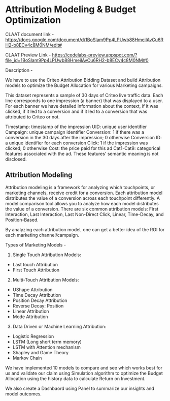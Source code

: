 # Attribution Modeling & Budget Optimization



CLAAT document link - https://docs.google.com/document/d/1BoSlam9Pp4LPUwb88HmeilAvCu6RH2-b8ECv4c8M0NM/edit#

CLAAT Preview Link - https://codelabs-preview.appspot.com/?file_id=1BoSlam9Pp4LPUwb88HmeilAvCu6RH2-b8ECv4c8M0NM#0


Description - 

We have to use the Criteo Attribution Bidding Dataset and build Attribution models to optimize the Budget 
Allocation for various Marketing campaigns. 

This dataset represents a sample of 30 days of Criteo live traffic data. Each line corresponds to one impression (a banner) that was displayed to a user. For each banner we have detailed information about the context, if it was clicked, if it led to a conversion and if it led to a conversion that was attributed to Criteo or not.

Timestamp: timestamp of the impression
UID: unique user identifier
Campaign: unique campaign identifier
Conversion: 1 if there was a conversion in the 30 days after the impression; 0 otherwise
Conversion ID: a unique identifier for each conversion
Click: 1 if the impression was clicked; 0 otherwise
Cost: the price paid for this ad
Cat1-Cat9: categorical features associated with the ad. These features' semantic meaning is not disclosed.

## Attribution Modeling 

Attribution modeling is a framework for analyzing which touchpoints, or marketing channels, receive credit for a conversion. Each attribution model distributes the value of a conversion across each touchpoint differently. A model comparison tool allows you to analyze how each model distributes the value of a conversion. There are six common attribution models: First Interaction, Last Interaction, Last Non-Direct Click, Linear, Time-Decay, and Position-Based.

By analyzing each attribution model, one can get a better idea of the ROI for each marketing channel/campaign.


Types of Marketing Models - 

1. Single Touch Attribution Models:
- Last touch Attribution
- First Touch Attribution

2. Multi-Touch Attribution Models:
- UShape Attribution
- Time Decay Attribution
- Position Decay Attribution
- Reverse Decay: Position
- Linear Attribution
- Mode Attribution

3. Data Driven or Machine Learning Attribution:
- Logistic Regression
- LSTM (Long short term memory)
- LSTM with Attention mechanism
- Shapley and Game Theory
- Markov Chain

We have implemented 10 models to compare and see which works best for us and validate our claim using Simulation algorithm
to optimize the Budget Allocation using the history data to calculate Return on Investment. 

We also create a Dashbaord using Panel to summarize our insights and model outcomes. 


